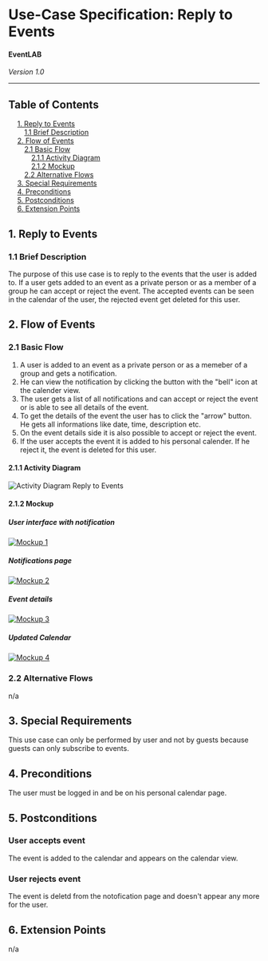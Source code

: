 # Use-Case Specification: Reply to Events
#### EventLAB

*Version 1.0*

---
## Table of Contents

&emsp; [1. Reply to Events](#1-reply-to-events)<br/>
&emsp;&emsp; [1.1 Brief Description](#11-brief-description)<br/>
&emsp; [2. Flow of Events](#2-flow-of-events)<br/>
&emsp;&emsp; [2.1 Basic Flow](#21-basic-flow)<br/>
&emsp;&emsp;&emsp; [2.1.1 Activity Diagram](#211-activity-diagram)<br/>
&emsp;&emsp;&emsp; [2.1.2 Mockup](#212-mockup)<br/>
&emsp;&emsp; [2.2 Alternative Flows](#22-alternative-flows)<br/>
&emsp; [3. Special Requirements](#3-special-requirements)<br/>
&emsp; [4. Preconditions](#4-preconditions)<br/>
&emsp; [5. Postconditions](#5-postconditions)<br/>
&emsp; [6. Extension Points](#6-extension-points)<br/>

## 1. Reply to Events

### 1.1 Brief Description
The purpose of this use case is to reply to the events that the user is added to. If a user gets added to an event as a private person or as a member of a group he can accept or reject the event. The accepted events can be seen in the calendar of the user, the rejected event get deleted for this user.

## 2. Flow of Events

### 2.1 Basic Flow

1. A user is added to an event as a private person or as a memeber of a group and gets a notification.
2. He can view the notification by clicking the button with the "bell" icon at the calender view.
3. The user gets a list of all notifications and can accept or reject the event or is able to see all details of the event.
4. To get the details of the event the user has to click the "arrow" button. He gets all informations like date, time, description etc.
5. On the event details side it is also possible to accept or reject the event.
6. If the user accepts the event it is added to his personal calender. If he reject it, the event is deleted for this user.

#### 2.1.1 Activity Diagram

![Activity Diagram Reply to Events](Activity-Reply-to-Events.png)

#### 2.1.2 Mockup

##### User interface with notification
[![Mockup 1](Mockups/Reply_to_Events/01%20-%20User%20Interface%20with%20Notification.png)](https://github.com/tarjmp/eventlab-doc/blob/master/Software%20Requirements%20Specification/Use%20Cases/Reply%20to%20Events/Mockups/01%20-%20User%20Interface%20with%20Notification.png)

##### Notifications page
[![Mockup 2](Mockups/Reply_to_Events/02%20-%20Notifications.png)](https://github.com/tarjmp/eventlab-doc/blob/master/Software%20Requirements%20Specification/Use%20Cases/Reply%20to%20Events/Mockups/02%20-%20Notifications.png)

##### Event details
[![Mockup 3](Mockups/Reply_to_Events/03%20-%20Details%20of%20Event.png)](https://github.com/tarjmp/eventlab-doc/blob/master/Software%20Requirements%20Specification/Use%20Cases/Reply%20to%20Events/Mockups/03%20-%20Details%20of%20Event.png)

##### Updated Calendar
[![Mockup 4](Mockups/Reply_to_Events/04%20-%20New%20Event%20in%29Calendar.png)](https://github.com/tarjmp/eventlab-doc/blob/master/Software%20Requirements%20Specification/Use%20Cases/Reply%20to%20Events/Mockups/04%20-%20New%20Event%20in%20Calendar.png)


### 2.2 Alternative Flows

n/a

## 3. Special Requirements

This use case can only be performed by user and not by guests because guests can only subscribe to events.

## 4. Preconditions

The user must be logged in and be on his personal calendar page.

## 5. Postconditions

### User accepts event
The event is added to the calendar and appears on the calendar view.

### User rejects event
The event is deletd from the notofication page and doesn't appear any more for the user.

## 6. Extension Points

n/a
